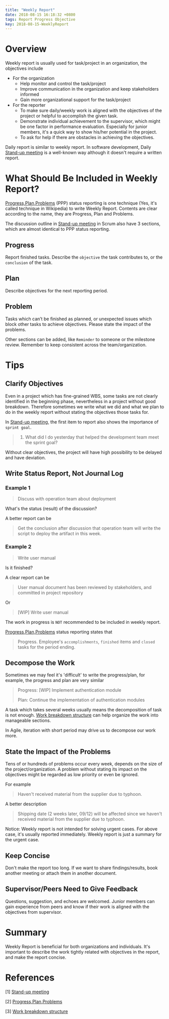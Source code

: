 ```yaml
---
title: "Weekly Report"
date: 2018-08-15 16:18:32 +0800
tags: Report Progress Objective
key: 2018-08-15-WeeklyReport
---
```


# Overview

Weekly report is usually used for task/project in an organization, the objectives include
+ For the organization
    + Help monitor and control the task/project
    + Improve communication in the organization and keep stakeholders informed
    + Gain more organizational support for the task/project
+ For the reporter
    + To make sure daily/weekly work is aligned with the objectives of the project or helpful to accomplish the given task. 
    + Demonstrate individual achievement to the supervisor, which might be one factor in performance evaluation. Especially for junior members, it's a quick way to show his/her potential in the project.
    + To ask for help if there are obstacles in achieving the objectives.

Daily report is similar to weekly report. In software development, Daily [Stand-up meeting] is a well-known way although it doesn't require a written report.

<!--more-->

# What Should Be Included in Weekly Report?

[Progress,Plan,Problems] (PPP) status reporting is one technique (Yes, it's called technique in Wikipedia) to write Weekly Report. Contents are clear according to the name, they are Progress, Plan and Problems.

The discussion outline in [Stand-up meeting] in Scrum also have 3 sections, which are almost identical to PPP status reporting.

## Progress

Report finished tasks. Describe the `objective` the task contributes to, or the `conclusion` of the task.

## Plan

Describe objectives for the next reporting period.

## Problem

Tasks which can’t be finished as planned, or unexpected issues which block other tasks to achieve objectives. Please state the impact of the problems.


Other sections can be added, like `Reminder` to someone or the milestone review. Remember to keep consistent across the team/organization. 

# Tips

## Clarify Objectives

Even in a project which has fine-grained WBS, some tasks are not clearly identified in the beginning phase, nevertheless in a project without good breakdown. Therefore sometimes we write what we did and what we plan to do in the weekly report without stating the objectives those tasks for. 

In [Stand-up meeting], the first item to report also shows the importance of `sprint goal`.
> 1. What did I do yesterday that helped the development team meet the sprint goal?

Without clear objectives, the project will have high possibility to be delayed and have deviation.

## Write Status Report, Not Journal Log

### Example 1

> Discuss with operation team about deployment

What's the status (result) of the discussion? 

A better report can be

> Get the conclusion after discussion that operation team will write the script to deploy the artifact in this week.

### Example 2

> Write user manual

Is it finished?

A clear report can be

> User manual document has been reviewed by stakeholders, and committed in project repository

Or 

> [WIP] Write user manual

The work in progress is `NOT` recommended to be included in weekly report.

[Progress,Plan,Problems] status reporting states that 

> Progress. Employee's `accomplishments`, `finished` items and `closed` tasks for the period ending.

## Decompose the Work

Sometimes we may feel it's 'difficult' to write the progress/plan, for example, the progress and plan are very similar
> 
> Progress: [WIP] Implement authentication module
> 
> Plan: Continue the implementation of authentication modules

A task which takes several weeks usually means the decomposition of task is not enough. [Work breakdown structure] can help organize the work into manageable sections. 

In Agile, iteration with short period may drive us to decompose our work more.

## State the Impact of the Problems
Tens of or hundreds of problems occur every week, depends on the size of the project/organization. A problem without stating its impact on the objectives might be regarded as low priority or even be ignored. 


For example

> Haven't received material from the supplier due to typhoon. 

A better description 

> Shipping date (2 weeks later, 09/12) will be affected since we haven't received material from the supplier due to typhoon.

Notice: Weekly report is not intended for solving urgent cases. For above case, it's usually reported immediately. Weekly report is just a summary for the urgent case. 

## Keep Concise

Don't make the report too long. If we want to share findings/results, book another meeting or attach them in another document.

## Supervisor/Peers Need to Give Feedback

Questions, suggestion, and echoes are welcomed. Junior members can gain experience from peers and know if their work is aligned with the objectives from supervisor.

# Summary
Weekly Report is beneficial for both organizations and individuals. It's important to describe the work tightly related with objectives in the report, and make the report concise. 

# References

\[1\] [Stand-up meeting]

\[2\] [Progress,Plan,Problems]

\[3\] [Work breakdown structure]


[Stand-up meeting]:https://en.wikipedia.org/wiki/Stand-up_meeting

[Progress,Plan,Problems]:https://en.wikipedia.org/wiki/Progress,_plans,_problems

[Work breakdown structure]:https://en.wikipedia.org/wiki/Work_breakdown_structure